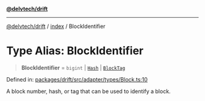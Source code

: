 [**@delvtech/drift**](../../README.md)

***

[@delvtech/drift](../../README.md) / [index](../README.md) / BlockIdentifier

# Type Alias: BlockIdentifier

> **BlockIdentifier** = `bigint` \| [`Hash`](Hash.md) \| [`BlockTag`](BlockTag.md)

Defined in: [packages/drift/src/adapter/types/Block.ts:10](https://github.com/delvtech/drift/blob/95370f81f9813e8d583ed884b0b07657be0d8f2c/packages/drift/src/adapter/types/Block.ts#L10)

A block number, hash, or tag that can be used to identify a block.

